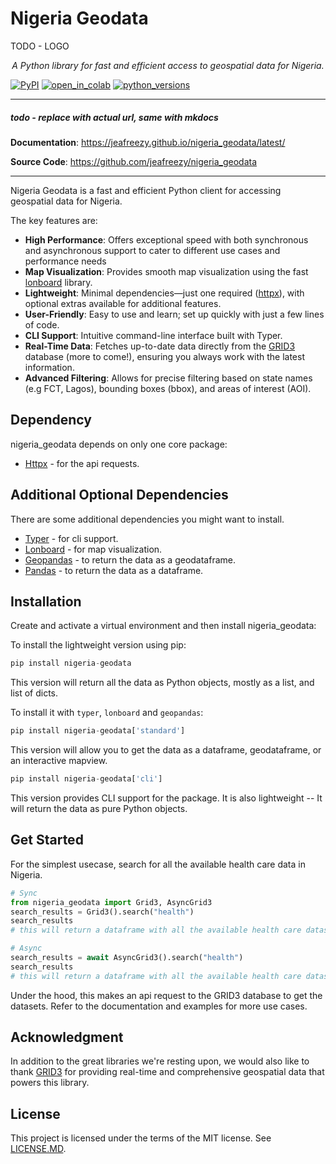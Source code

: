 # Nigeria Geodata

TODO - LOGO

<p align="center">
    <em> A Python library for fast and efficient access to geospatial data for Nigeria.</em>
</p>

[![PyPI][pypi_badge]][pypi_link]
[![open_in_colab][colab_badge]][colab_notebook_link]
[![python_versions][supported_python_versions_badge]][pypi_link]

[pypi_badge]: https://img.shields.io/pypi/v/nigeria_geodata?color=%2334D058&label=pypi%20package
[pypi_link]: https://pypi.org/project/nigeria_geodata/
[colab_badge]: https://colab.research.google.com/assets/colab-badge.svg
[colab_notebook_link]: https://colab.research.google.com/github/jeafreezy/nigeria_geodata/blob/main
[supported_python_versions_badge]: https://img.shields.io/pypi/pyversions/fastapi.svg?color=%2334D058

---

##### todo - replace with actual url, same with mkdocs

**Documentation**: <a href="https://jeafreezy.github.io/nigeria_geodata/latest/" target="_blank">https://jeafreezy.github.io/nigeria_geodata/latest/</a>

**Source Code**: <a href="https://github.com/jeafreezy/nigeria_geodata" target="_blank">https://github.com/jeafreezy/nigeria_geodata</a>

---

Nigeria Geodata is a fast and efficient Python client for accessing geospatial data for Nigeria.

The key features are:

- **High Performance**: Offers exceptional speed with both synchronous and asynchronous support to cater to different use cases and performance needs
- **Map Visualization**: Provides smooth map visualization using the fast [lonboard](https://developmentseed.org/lonboard/latest/) library.
- **Lightweight**: Minimal dependencies—just one required ([httpx](https://www.python-httpx.org/)), with optional extras available for additional features.
- **User-Friendly**: Easy to use and learn; set up quickly with just a few lines of code.
- **CLI Support**: Intuitive command-line interface built with Typer.
- **Real-Time Data**: Fetches up-to-date data directly from the [GRID3](https://grid3.org/) database (more to come!), ensuring you always work with the latest information.
- **Advanced Filtering**: Allows for precise filtering based on state names (e.g FCT, Lagos), bounding boxes (bbox), and areas of interest (AOI).

## Dependency

nigeria_geodata depends on only one core package:

- [Httpx](https://www.python-httpx.org/) - for the api requests.

## Additional Optional Dependencies

There are some additional dependencies you might want to install.

- [Typer](https://typer.tiangolo.com/) - for cli support.
- [Lonboard](https://developmentseed.org/lonboard/latest/) - for map visualization.
- [Geopandas](https://geopandas.org/en/stable/) - to return the data as a geodataframe.
- [Pandas](https://pandas.pydata.org/) - to return the data as a dataframe.

## Installation

Create and activate a virtual environment and then install nigeria_geodata:

To install the lightweight version using pip:

```py
pip install nigeria-geodata
```

This version will return all the data as Python objects, mostly as a list, and list of dicts.

To install it with `typer`, `lonboard` and `geopandas`:

```py
pip install nigeria-geodata['standard']
```

This version will allow you to get the data as a dataframe, geodataframe, or an interactive mapview.

```py
pip install nigeria-geodata['cli']
```

This version provides CLI support for the package. It is also lightweight -- It will return the data as pure Python objects.

## Get Started

For the simplest usecase, search for all the available health care data in Nigeria.

```py
# Sync
from nigeria_geodata import Grid3, AsyncGrid3
search_results = Grid3().search("health")
search_results
# this will return a dataframe with all the available health care datasets.

# Async
search_results = await AsyncGrid3().search("health")
search_results
# this will return a dataframe with all the available health care datasets.
```

Under the hood, this makes an api request to the GRID3 database to get the datasets. Refer to the documentation and examples for more use cases.

## Acknowledgment

In addition to the great libraries we're resting upon, we would also like to thank [GRID3](https://grid3.org/) for providing real-time and comprehensive geospatial data that powers this library.

## License

This project is licensed under the terms of the MIT license. See [LICENSE.MD](https://github.com/jeafreezy/nigeria_geodata?tab=License-1-ov-file).
